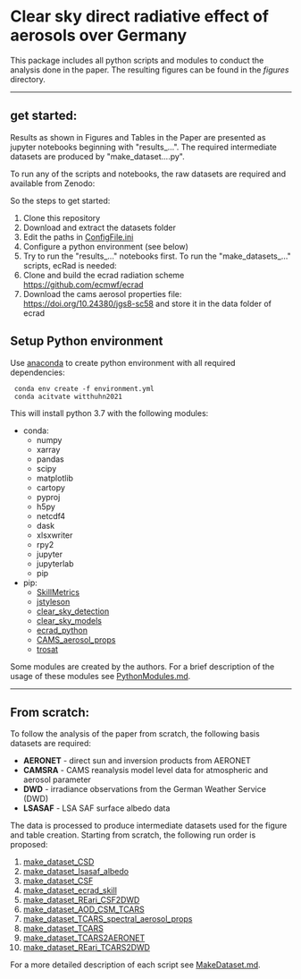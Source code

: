 # Clear sky direct radiative effect of aerosols over Germany

This package includes all python scripts and modules to conduct the analysis done in the paper.
The resulting figures can be found in the *figures* directory.

---

## get started:
Results as shown in Figures and Tables in the Paper are presented as jupyter notebooks beginning with "results_...".
The required intermediate datasets are produced by "make_dataset....py".

To run any of the scripts and notebooks, the raw datasets are required and available from Zenodo: 

So the steps to get started:
1. Clone this repository 
2. Download and extract the datasets folder
3. Edit the paths in [ConfigFile.ini](ConfigFile.ini) 
4. Configure a python environment (see below)
5. Try to run the "results_..." notebooks first.
To run the "make_datasets_..." scripts, ecRad is needed:
6. Clone and build the ecrad radiation scheme https://github.com/ecmwf/ecrad 
7. Download the cams aerosol properties file: https://doi.org/10.24380/jgs8-sc58 and store it in the data folder of ecrad

## Setup Python environment
Use [anaconda](https://www.anaconda.com/) to create python environment with all required dependencies:
```
 conda env create -f environment.yml
 conda acitvate witthuhn2021
```
This will install python 3.7 with the following modules:
* conda:
    * numpy
    * xarray
    * pandas
    * scipy
    * matplotlib
    * cartopy
    * pyproj
    * h5py
    * netcdf4
    * dask
    * xlsxwriter
    * rpy2
    * jupyter
    * jupyterlab
    * pip
* pip:
    * [SkillMetrics](https://pypi.org/project/SkillMetrics/)
    * [jstyleson](https://pypi.org/project/jstyleson/)
    * [clear_sky_detection](https://github.com/jonas-witthuhn/clear_sky_detection)
    * [clear_sky_models](https://github.com/jonas-witthuhn/clear-sky-models)
    * [ecrad_python](https://github.com/jonas-witthuhn/ecrad_python)
    * [CAMS_aerosol_props](https://github.com/jonas-witthuhn/CAMS_aerosol_props)
    * [trosat](https://github.com/hdeneke/trosat-base)

Some modules are created by the authors. For a brief description of the usage of these modules see [PythonModules.md](PythonModules.md).

---

## From scratch:

To follow the analysis of the paper from scratch, the following basis datasets are required:

* **AERONET** - direct sun and inversion products from AERONET 
* **CAMSRA** - CAMS reanalysis model level data for atmospheric and aerosol parameter
* **DWD** - irradiance observations from the German Weather Service (DWD)
* **LSASAF** - LSA SAF surface albedo data 

The data is processed to produce intermediate datasets used for the figure and table creation. Starting from scratch, the following run order is proposed:
1. [make_dataset_CSD](make_dataset_CSD.py)
2. [make_dataset_lsasaf_albedo](make_dataset_lsasaf_albedo.py)
3. [make_dataset_CSF](make_dataset_CSF.py)
4. [make_dataset_ecrad_skill](make_dataset_ecrad_skill.py)
5. [make_dataset_REari_CSF2DWD](make_dataset_REari_CSF2DWD.py)
6. [make_dataset_AOD_CSM_TCARS](make_dataset_AOD_CSM_TCARS.py)
7. [make_dataset_TCARS_spectral_aerosol_props](make_dataset_TCARS_spectral_aerosol_props.py)
8. [make_dataset_TCARS](make_dataset_TCARS.py)
9. [make_dataset_TCARS2AERONET](make_dataset_TCARS2AERONET.py)
10. [make_dataset_REari_TCARS2DWD](make_dataset_REari_TCARS2DWD.py)

For a more detailed description of each script see [MakeDataset.md](MakeDataset.md).
